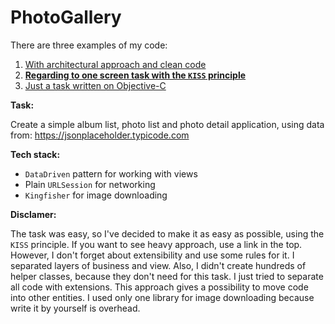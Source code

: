 # PhotoGallery

There are three examples of my code:
1) [With architectural approach and clean code](https://github.com/Atimca/Currencies)
2) **[Regarding to one screen task with the `KISS` principle](https://github.com/Atimca/PhotoGallery)**
3) [Just a task written on Objective-C](https://github.com/Atimca/EmployeeSalaries)

**Task:**

Create a simple album list, photo list and photo detail application, using data from:
https://jsonplaceholder.typicode.com

**Tech stack:**

- `DataDriven` pattern for working with views  
- Plain `URLSession` for networking  
- `Kingfisher` for image downloading

**Disclamer:**

The task was easy, so I've decided to make it as easy as possible, using the `KISS` principle. If you want to see heavy approach, use a link in the top. However, I don't forget about extensibility and use some rules for it. I separated layers of business and view. Also, I didn't create hundreds of helper classes, because they don't need for this task. I just tried to separate all code with extensions. This approach gives a possibility to move code into other entities.  I used only one library for image downloading because write it by yourself is overhead.
